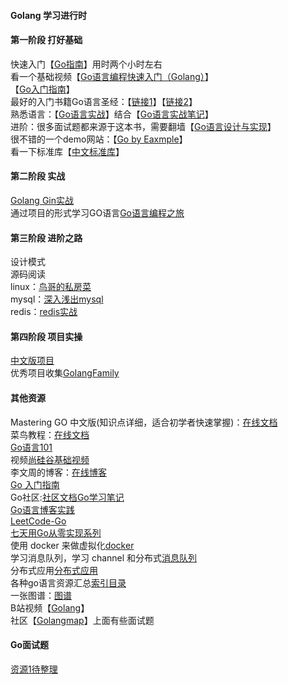 #### Golang 学习进行时
#### 第一阶段 打好基础
快速入门【[Go指南](https://tour.go-zh.org/welcome/1)】用时两个小时左右  
看一个基础视频【[Go语言编程快速入门（Golang）](https://www.bilibili.com/video/BV1fD4y1m7TD?spm_id_from=333.999.0.0)】  
【[Go入门指南](https://github.com/unknwon/the-way-to-go_ZH_CN/blob/master/eBook/directory.md)】  
最好的入门书籍Go语言圣经：【[链接1](https://github.com/golang-china/gopl-zh)】【[链接2](https://books.studygolang.com/gopl-zh/)】  
熟悉语言：【[Go语言实战]()】结合【[Go语言实战笔记](https://www.flysnow.org/archives/)】   
进阶：很多面试题都来源于这本书，需要翻墙【[Go语言设计与实现](https://draveness.me/golang/)】  
很不错的一个demo网站：【[Go by Eaxmple](https://learnku.com/docs/gobyexample/2020)】  
看一下标准库【[中文标准库](https://studygolang.com/pkgdoc)】 
#### 第二阶段 实战
[Golang Gin实战](https://www.flysnow.org/search/?q=gin&sitesearch=https%3A%2F%2Fwww.flysnow.org)  
通过项目的形式学习GO语言[Go语言编程之旅](https://golang2.eddycjy.com/posts/ch1/01-simple-flag/)  
#### 第三阶段 进阶之路
设计模式  
源码阅读  
linux：[鸟哥的私房菜]()  
mysql：[深入浅出mysql]()  
redis：[redis实战]()
#### 第四阶段 项目实操
[中文版项目](https://github.com/GolangFamily/golang-open-source-projects)  
优秀项目收集[GolangFamily](https://github.com/GolangFamily)
#### 其他资源
Mastering GO 中文版(知识点详细，适合初学者快速掌握)：[在线文档](https://www.bookstack.cn/read/Mastering_Go_ZH_CN/README.md)  
菜鸟教程：[在线文档](https://www.runoob.com/go/go-tutorial.html)  
[Go语言101](https://gfw.go101.org/article/101.html)  
视频[尚硅谷基础视频](https://www.bilibili.com/video/BV1ME411Y71o?spm_id_from=333.337.search-card.all.click)  
李文周的博客：[在线博客](https://www.liwenzhou.com/posts/Go/golang-menu/)  
[Go 入门指南](https://github.com/unknwon/the-way-to-go_ZH_CN)  
Go社区:[社区文档](https://learnku.com/go/docs)[Go学习笔记](https://github.com/qyuhen/book)   
[Go语言博客实践](https://github.com/achun/Go-Blog-In-Action)  
[LeetCode-Go](https://github.com/halfrost/LeetCode-Go)  
[七天用Go从零实现系列](https://geektutu.com/post/gee.html)  
使用 docker 来做虚拟化[docker](https://www.docker.com/)  
学习消息队列，学习 channel 和分布式[消息队列](https://github.com/nsqio/nsq)  
分布式应用[分布式应用](https://github.com/etcd-io/etcd)  
各种go语言资源汇总[索引目录](https://github.com/Unknwon/go-study-index)  
一张图谱：[图谱](https://github.com/gocn/knowledge)  
B站视频【[Golang](https://www.bilibili.com/video/BV1CU4y1d7Vc?p=43)】  
社区【[Golangmap](https://www.golangroadmap.com/)】上面有些面试题  
####  Go面试题
[资源1待整理](https://blog.csdn.net/fish_study_csdn/article/details/119756372?ops_request_misc=%257B%2522request%255Fid%2522%253A%2522164845866816781683933127%2522%252C%2522scm%2522%253A%252220140713.130102334.pc%255Fall.%2522%257D&request_id=164845866816781683933127&biz_id=0&utm_medium=distribute.pc_search_result.none-task-blog-2~all~first_rank_ecpm_v1~times_rank-18-119756372.142^v5^control,143^v6^control&utm_term=golang&spm=1018.2226.3001.4187)
